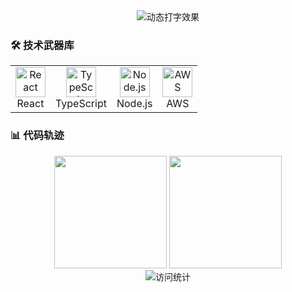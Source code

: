 <!-- 动态波浪线头部 -->
<div align="center">
  <img src="https://readme-typing-svg.demolab.com?font=Fira+Code&weight=600&size=28&duration=4000&pause=1000&color=58A6FF&center=true&vCenter=true&width=435&lines=Hi+%F0%9F%91%8B%2C+I'm+karson;Full+Stack+Developer;Open+Source+Enthusiast" alt="动态打字效果" />
</div>



<!-- 技术栈 -->
### 🛠️ 技术武器库
<table>
  <tr>
    <td align="center" width="20">
      <img src="https://skillicons.dev/icons?i=react" width="48" height="48" alt="React" />
      <br>React
    </td>
    <td align="center" width="20">
      <img src="https://skillicons.dev/icons?i=ts" width="48" height="48" alt="TypeScript" />
      <br>TypeScript
    </td>
    <td align="center" width="20">
      <img src="https://skillicons.dev/icons?i=nodejs" width="48" height="48" alt="Node.js" />
      <br>Node.js
    </td>
    <td align="center" width="20">
      <img src="https://skillicons.dev/icons?i=aws" width="48" height="48" alt="AWS" />
      <br>AWS
    </td>
  </tr>
</table>

<!-- GitHub统计 -->
### 📊 代码轨迹
<div align="center">
  <img height="180em" src="https://github-readme-stats.vercel.app/api?username=karson98y&show_icons=true&theme=radical&include_all_commits=true"/>
  <img height="180em" src="https://github-readme-stats.vercel.app/api/top-langs/?username=karson98y&layout=compact&theme=radical"/>
</div>

<!-- 访问统计 -->
<div align="center">
  <img src="https://komarev.com/ghpvc/?username=karson98y&color=blue&style=flat-square" alt="访问统计"/>
</div>
